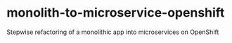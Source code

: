 # monolith-to-microservice-openshift
Stepwise refactoring of a monolithic app into microservices on OpenShift
